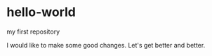# hello-world
my first repository

I would like to make some good changes.
Let's get better and better.

